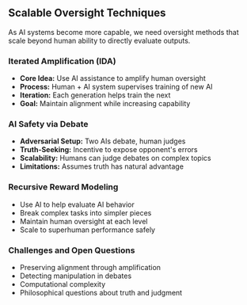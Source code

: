 ## Scalable Oversight Techniques

As AI systems become more capable, we need oversight methods that scale beyond human ability to directly evaluate outputs.

### Iterated Amplification (IDA)

-   **Core Idea:** Use AI assistance to amplify human oversight
-   **Process:** Human + AI system supervises training of new AI
-   **Iteration:** Each generation helps train the next
-   **Goal:** Maintain alignment while increasing capability

### AI Safety via Debate

-   **Adversarial Setup:** Two AIs debate, human judges
-   **Truth-Seeking:** Incentive to expose opponent's errors
-   **Scalability:** Humans can judge debates on complex topics
-   **Limitations:** Assumes truth has natural advantage

### Recursive Reward Modeling

-   Use AI to help evaluate AI behavior
-   Break complex tasks into simpler pieces
-   Maintain human oversight at each level
-   Scale to superhuman performance safely

### Challenges and Open Questions

-   Preserving alignment through amplification
-   Detecting manipulation in debates
-   Computational complexity
-   Philosophical questions about truth and judgment